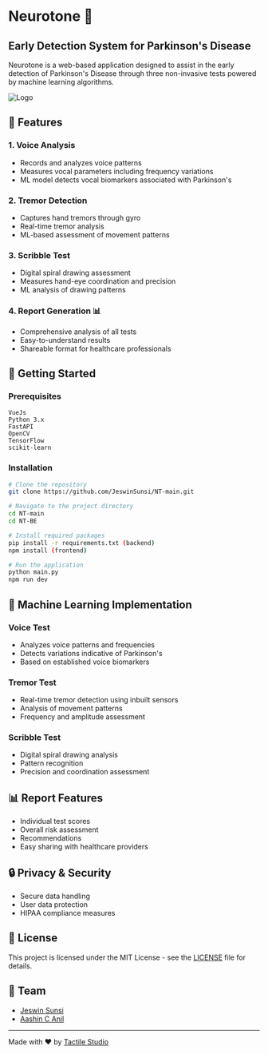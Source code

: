 # Neurotone 🧠
## Early Detection System for Parkinson's Disease

Neurotone is a web-based application designed to assist in the early detection of Parkinson's Disease through three non-invasive tests powered by machine learning algorithms.

![Logo](https://imgur.com/ULf1Qyp.png)

## 🎯 Features

### 1. Voice Analysis
- Records and analyzes voice patterns
- Measures vocal parameters including frequency variations
- ML model detects vocal biomarkers associated with Parkinson's

### 2. Tremor Detection
- Captures hand tremors through gyro
- Real-time tremor analysis
- ML-based assessment of movement patterns

### 3. Scribble Test
- Digital spiral drawing assessment
- Measures hand-eye coordination and precision
- ML analysis of drawing patterns

### 4. Report Generation 📊
- Comprehensive analysis of all tests
- Easy-to-understand results
- Shareable format for healthcare professionals

## 🚀 Getting Started

### Prerequisites
```
VueJs
Python 3.x
FastAPI
OpenCV
TensorFlow
scikit-learn
```

### Installation
```bash
# Clone the repository
git clone https://github.com/JeswinSunsi/NT-main.git

# Navigate to the project directory
cd NT-main
cd NT-BE

# Install required packages
pip install -r requirements.txt (backend)
npm install (frontend)

# Run the application
python main.py
npm run dev
```

## 🤖 Machine Learning Implementation

### Voice Test
- Analyzes voice patterns and frequencies
- Detects variations indicative of Parkinson's
- Based on established voice biomarkers

### Tremor Test
- Real-time tremor detection using inbuilt sensors
- Analysis of movement patterns
- Frequency and amplitude assessment

### Scribble Test
- Digital spiral drawing analysis
- Pattern recognition
- Precision and coordination assessment

## 📊 Report Features

- Individual test scores
- Overall risk assessment
- Recommendations
- Easy sharing with healthcare providers

## 🔒 Privacy & Security

- Secure data handling
- User data protection
- HIPAA compliance measures


## 📝 License

This project is licensed under the MIT License - see the [LICENSE](LICENSE) file for details.

## 👥 Team

- [Jeswin Sunsi](https://github.com/JeswinSunsi)
- [Aashin C Anil](https://github.com/Aashin20)

---
Made with ❤️ by [Tactile Studio](https://github.com/Tactile-Studio)

